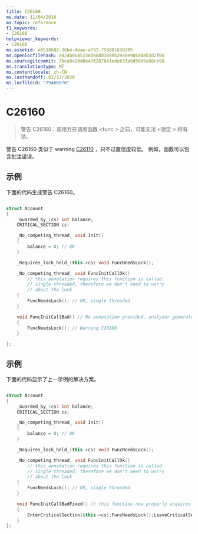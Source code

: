 ```yaml
---
title: C26160
ms.date: 11/04/2016
ms.topic: reference
f1_keywords:
- C26160
helpviewer_keywords:
- C26160
ms.assetid: e6518687-36b4-4eae-a732-758881638295
ms.openlocfilehash: a424bd645338d88dd3809529a0e985d48b3d2f66
ms.sourcegitcommit: 7bea0420d0e476287641edeb33a9d5689a98cb98
ms.translationtype: MT
ms.contentlocale: zh-CN
ms.lasthandoff: 02/17/2020
ms.locfileid: "79466876"
---
```

# <a name="c26160"></a>C26160

> 警告 C26160：调用方在调用函数 \<func > 之前，可能无法 \<锁定 > 持有锁。

警告 C26160 类似于 warning [C26110](../code-quality/c26110.md) ，只不过置信度较低。 例如，函数可以包含批注错误。

## <a name="example"></a>示例

下面的代码生成警告 C26160。

```cpp

struct Account
{
    _Guarded_by_(cs) int balance;
    CRITICAL_SECTION cs;

    _No_competing_thread_ void Init()
    {
        balance = 0; // OK
    }

    _Requires_lock_held_(this->cs) void FuncNeedsLock();

    _No_competing_thread_ void FuncInitCallOk()
        // this annotation requires this function is called
        // single-threaded, therefore we don't need to worry
        // about the lock
    {
        FuncNeedsLock(); // OK, single threaded
    }

    void FuncInitCallBad() // No annotation provided, analyzer generates warning
    {
        FuncNeedsLock(); // Warning C26160
    }

};
```

## <a name="example"></a>示例

下面的代码显示了上一示例的解决方案。

```cpp

struct Account
{
    _Guarded_by_(cs) int balance;
    CRITICAL_SECTION cs;

    _No_competing_thread_ void Init()
    {
        balance = 0; // OK
    }

    _Requires_lock_held_(this->cs) void FuncNeedsLock();

    _No_competing_thread_ void FuncInitCallOk()
        // this annotation requires this function is called
        // single-threaded, therefore we don't need to worry
        // about the lock
    {
        FuncNeedsLock(); // OK, single threaded
    }

    void FuncInitCallBadFixed() // this function now properly acquires (and releases) the lock
    {
        EnterCriticalSection(&this->cs);FuncNeedsLock();LeaveCriticalSection(&this->cs);
    }
};
```
